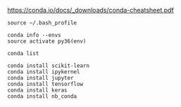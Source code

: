 https://conda.io/docs/_downloads/conda-cheatsheet.pdf

```
source ~/.bash_profile

conda info --envs
source activate py36(env)

conda list

conda install scikit-learn
conda install ipykernel
conda install jupyter
conda install tensorflow
conda install keras
conda install nb_conda



```
